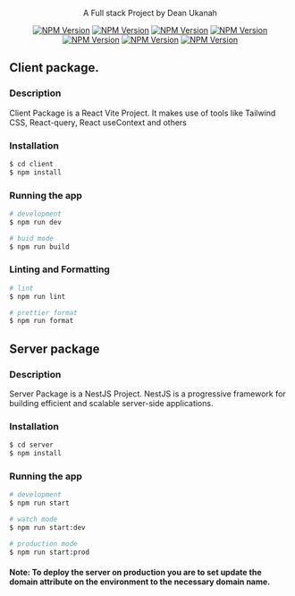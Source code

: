 <p align="center">A Full stack Project by Dean Ukanah</p>
<p align="center">
<a href="https://www.npmjs.com/~nestjscore" target="_blank"><img src="https://img.shields.io/badge/Vite-646CFF?logo=vite&logoColor=fff" alt="NPM Version" /></a>
<a href="https://www.npmjs.com/~nestjscore" target="_blank"><img src="https://img.shields.io/badge/React-%2320232a.svg?logo=react&logoColor=%2361DAFB" alt="NPM Version" /></a>
<a href="https://www.npmjs.com/~nestjscore" target="_blank"><img src="https://img.shields.io/badge/Tailwind%20CSS-%2338B2AC.svg?logo=tailwind-css&logoColor=white" alt="NPM Version" /></a>
<a href="https://www.npmjs.com/~nestjscore" target="_blank"><img src="https://img.shields.io/badge/React_Router-CA4245?logo=react-router&logoColor=white" alt="NPM Version" /></a>
<a href="https://www.npmjs.com/~nestjscore" target="_blank"><img src="https://img.shields.io/badge/React%20Query-FF4154?logo=reactquery&logoColor=fff" alt="NPM Version" /></a>
<a href="https://www.npmjs.com/~nestjscore" target="_blank"><img src="https://img.shields.io/badge/Nest.js-%23E0234E.svg?logo=nestjs&logoColor=white" alt="NPM Version" /></a>
<a href="https://www.npmjs.com/~nestjscore" target="_blank"><img src="https://img.shields.io/badge/Node.js-6DA55F?logo=node.js&logoColor=white" alt="NPM Version" /></a>
</p>

## Client package.

### Description
Client Package is a React Vite Project. It makes use of tools like Tailwind CSS, React-query, React useContext and others

### Installation

```bash
$ cd client
$ npm install
```

### Running the app

```bash
# development
$ npm run dev

# buid mode
$ npm run build
```

### Linting and Formatting
```bash
# lint
$ npm run lint

# prettier format
$ npm run format
```

## Server package

### Description
Server Package is a NestJS Project. NestJS is a progressive framework for building efficient and scalable server-side applications.

### Installation
```bash
$ cd server
$ npm install
```

### Running the app
```bash
# development
$ npm run start

# watch mode
$ npm run start:dev

# production mode
$ npm run start:prod
```

#### Note: To deploy the server on production you are to set update the domain attribute on the environment to the necessary domain name.
